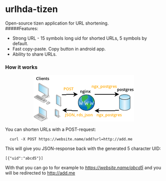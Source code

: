 # urlhda-tizen
Open-source tizen application for URL shortening.  
#####Features:  
* Strong URL - 15 symbols long uid for shorted URLs, 5 symbols by default.
* Fast copy-paste. Copy button in android app.
* Ability to share URLs.

### How it works
 <p align="center">
<img src="https://raw.githubusercontent.com/cryptofuture/urlhda-android/master/gradle/img/Diagram1.png"/>
</p>

You can shorten URLs with a POST-request:
```
  curl -X POST https://website.name/add?url=http://add.me
```

This will give you JSON-response back with the generated 5 character UID:
```
[{"uid":"abcd5"}]
```

With that you can go to for example to *https://website.name/abcd5* and you will be redirected to http://add.me
